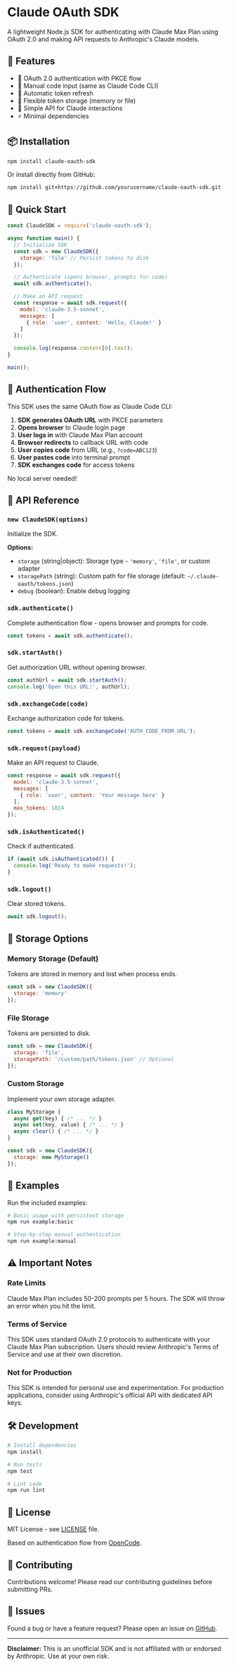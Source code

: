 # Claude OAuth SDK

A lightweight Node.js SDK for authenticating with Claude Max Plan using OAuth 2.0 and making API requests to Anthropic's Claude models.

## 🚀 Features

- 🔐 OAuth 2.0 authentication with PKCE flow
- 📝 Manual code input (same as Claude Code CLI)
- 🔄 Automatic token refresh
- 💾 Flexible token storage (memory or file)
- 🎯 Simple API for Claude interactions
- ⚡ Minimal dependencies

## 📦 Installation

```bash
npm install claude-oauth-sdk
```

Or install directly from GitHub:

```bash
npm install git+https://github.com/yourusername/claude-oauth-sdk.git
```

## 🔧 Quick Start

```javascript
const ClaudeSDK = require('claude-oauth-sdk');

async function main() {
  // Initialize SDK
  const sdk = new ClaudeSDK({
    storage: 'file' // Persist tokens to disk
  });

  // Authenticate (opens browser, prompts for code)
  await sdk.authenticate();

  // Make an API request
  const response = await sdk.request({
    model: 'claude-3.5-sonnet',
    messages: [
      { role: 'user', content: 'Hello, Claude!' }
    ]
  });

  console.log(response.content[0].text);
}

main();
```

## 🔑 Authentication Flow

This SDK uses the same OAuth flow as Claude Code CLI:

1. **SDK generates OAuth URL** with PKCE parameters
2. **Opens browser** to Claude login page
3. **User logs in** with Claude Max Plan account
4. **Browser redirects** to callback URL with code
5. **User copies code** from URL (e.g., `?code=ABC123`)
6. **User pastes code** into terminal prompt
7. **SDK exchanges code** for access tokens

No local server needed!

## 📖 API Reference

### `new ClaudeSDK(options)`

Initialize the SDK.

**Options:**
- `storage` (string|object): Storage type - `'memory'`, `'file'`, or custom adapter
- `storagePath` (string): Custom path for file storage (default: `~/.claude-oauth/tokens.json`)
- `debug` (boolean): Enable debug logging

### `sdk.authenticate()`

Complete authentication flow - opens browser and prompts for code.

```javascript
const tokens = await sdk.authenticate();
```

### `sdk.startAuth()`

Get authorization URL without opening browser.

```javascript
const authUrl = await sdk.startAuth();
console.log('Open this URL:', authUrl);
```

### `sdk.exchangeCode(code)`

Exchange authorization code for tokens.

```javascript
const tokens = await sdk.exchangeCode('AUTH_CODE_FROM_URL');
```

### `sdk.request(payload)`

Make an API request to Claude.

```javascript
const response = await sdk.request({
  model: 'claude-3.5-sonnet',
  messages: [
    { role: 'user', content: 'Your message here' }
  ],
  max_tokens: 1024
});
```

### `sdk.isAuthenticated()`

Check if authenticated.

```javascript
if (await sdk.isAuthenticated()) {
  console.log('Ready to make requests!');
}
```

### `sdk.logout()`

Clear stored tokens.

```javascript
await sdk.logout();
```

## 💾 Storage Options

### Memory Storage (Default)
Tokens are stored in memory and lost when process ends.

```javascript
const sdk = new ClaudeSDK({
  storage: 'memory'
});
```

### File Storage
Tokens are persisted to disk.

```javascript
const sdk = new ClaudeSDK({
  storage: 'file',
  storagePath: '/custom/path/tokens.json' // Optional
});
```

### Custom Storage
Implement your own storage adapter.

```javascript
class MyStorage {
  async get(key) { /* ... */ }
  async set(key, value) { /* ... */ }
  async clear() { /* ... */ }
}

const sdk = new ClaudeSDK({
  storage: new MyStorage()
});
```

## 🏃 Examples

Run the included examples:

```bash
# Basic usage with persistent storage
npm run example:basic

# Step-by-step manual authentication
npm run example:manual
```

## ⚠️ Important Notes

### Rate Limits
Claude Max Plan includes 50-200 prompts per 5 hours. The SDK will throw an error when you hit the limit.

### Terms of Service
This SDK uses standard OAuth 2.0 protocols to authenticate with your Claude Max Plan subscription. Users should review Anthropic's Terms of Service and use at their own discretion.

### Not for Production
This SDK is intended for personal use and experimentation. For production applications, consider using Anthropic's official API with dedicated API keys.

## 🛠️ Development

```bash
# Install dependencies
npm install

# Run tests
npm test

# Lint code
npm run lint
```

## 📝 License

MIT License - see [LICENSE](LICENSE) file.

Based on authentication flow from [OpenCode](https://github.com/sst/opencode).

## 🤝 Contributing

Contributions welcome! Please read our contributing guidelines before submitting PRs.

## 🐛 Issues

Found a bug or have a feature request? Please open an issue on [GitHub](https://github.com/yourusername/claude-oauth-sdk/issues).

---

**Disclaimer:** This is an unofficial SDK and is not affiliated with or endorsed by Anthropic. Use at your own risk.